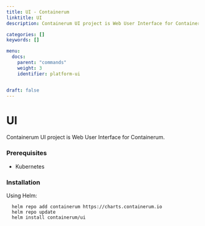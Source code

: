 ```yaml
---
title: UI - Containerum
linktitle: UI
description: Containerum UI project is Web User Interface for Containerum.

categories: []
keywords: []

menu:
  docs:
    parent: "commands"
    weight: 3
    identifier: platform-ui


draft: false
---
```


# UI

Containerum UI project is Web User Interface for Containerum.

### Prerequisites

- Kubernetes

### Installation

Using Helm:

```
  helm repo add containerum https://charts.containerum.io
  helm repo update
  helm install containerum/ui
```
